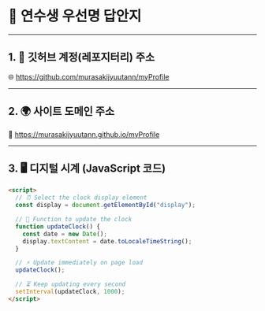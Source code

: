 # 📄 연수생 우선명 답안지

---

## 1. 🔗 깃허브 계정(레포지터리) 주소  
🌐 https://github.com/murasakijyuutann/myProfile

---

## 2. 🌍 사이트 도메인 주소  
🚀 https://murasakijyuutann.github.io/myProfile

---

## 3. 🖥️ 디지털 시계 (JavaScript 코드)

```html
<script>
  // ⏰ Select the clock display element
  const display = document.getElementById("display");

  // 🔄 Function to update the clock
  function updateClock() {
    const date = new Date();
    display.textContent = date.toLocaleTimeString();
  }

  // ⚡ Update immediately on page load
  updateClock();

  // ⏳ Keep updating every second
  setInterval(updateClock, 1000);
</script>
```
